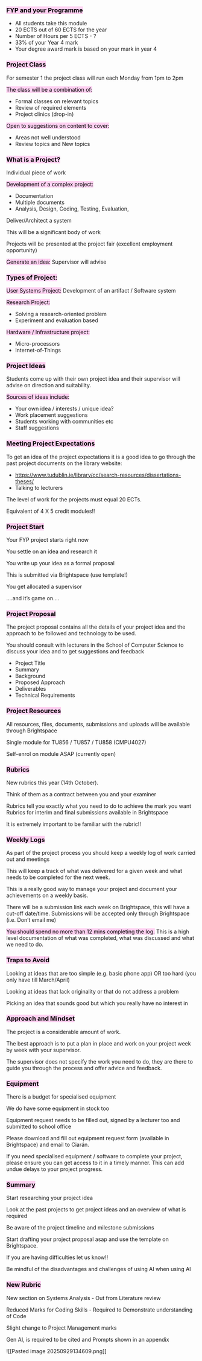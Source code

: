 ### <mark style="background: #FFB8EBA6;">FYP and your Programme</mark>  
- All students take this module  
- 20 ECTS out of 60 ECTS for the year  
- Number of Hours per 5 ECTS - ?  
- 33% of your Year 4 mark  
- Your degree award mark is based on your mark in year 4

### <mark style="background: #FFB8EBA6;">Project Class</mark> 

For semester 1 the project class will run each Monday from 1pm to 2pm  

<mark style="background: #FFB8EBA6;">The class will be a combination of:</mark>
- Formal classes on relevant topics  
- Review of required elements  
- Project clinics (drop-in)  

<mark style="background: #FFB8EBA6;">Open to suggestions on content to cover:</mark>
- Areas not well understood  
- Review topics and New topics

### <mark style="background: #FFB8EBA6;">What is a Project?</mark> 

Individual piece of work  

<mark style="background: #FFB8EBA6;">Development of a complex project:</mark>
- Documentation  
- Multiple documents  
- Analysis, Design, Coding, Testing, Evaluation,  

Deliver/Architect a system  

This will be a significant body of work  

Projects will be presented at the project fair (excellent employment opportunity)  

<mark style="background: #FFB8EBA6;">Generate an idea:</mark> Supervisor will advise

### <mark style="background: #FFB8EBA6;">Types of Project:</mark>

<mark style="background: #FFB8EBA6;">User Systems Project:</mark> Development of an artifact / Software system  

<mark style="background: #FFB8EBA6;">Research Project:</mark>
- Solving a research-oriented problem  
- Experiment and evaluation based  

<mark style="background: #FFB8EBA6;">Hardware / Infrastructure project:</mark>
- Micro-processors  
- Internet-of-Things

### <mark style="background: #FFB8EBA6;">Project Ideas</mark>

Students come up with their own project idea and their supervisor will advise on direction and suitability.  

<mark style="background: #FFB8EBA6;">Sources of ideas include:</mark>
- Your own idea / interests / unique idea?  
- Work placement suggestions  
- Students working with communities etc  
- Staff suggestions

### <mark style="background: #FFB8EBA6;">Meeting Project Expectations</mark>

To get an idea of the project expectations it is a good idea to go through the past project documents on the library website:  
- https://www.tudublin.ie/library/cc/search-resources/dissertations-theses/  
- Talking to lecturers  

The level of work for the projects must equal 20 ECTs.  

Equivalent of 4 X 5 credit modules!!

### <mark style="background: #FFB8EBA6;">Project Start</mark>

Your FYP project starts right now  

You settle on an idea and research it  

You write up your idea as a formal proposal  

This is submitted via Brightspace (use template!)  

You get allocated a supervisor  

....and it’s game on....

### <mark style="background: #FFB8EBA6;">Project Proposal</mark>

The project proposal contains all the details of your project idea and the approach to be followed and technology to be used.  

You should consult with lecturers in the School of Computer Science to discuss your idea and to get suggestions and feedback  
- Project Title  
- Summary  
- Background  
- Proposed Approach  
- Deliverables  
- Technical Requirements

### <mark style="background: #FFB8EBA6;">Project Resources</mark>

All resources, files, documents, submissions and uploads will be available through Brightspace  

Single module for TU856 / TU857 / TU858 (CMPU4027)  

Self-enrol on module ASAP (currently open)

### <mark style="background: #FFB8EBA6;">Rubrics</mark>

New rubrics this year (14th October).  

Think of them as a contract between you and your examiner  

Rubrics tell you exactly what you need to do to achieve the mark you want  
Rubrics for interim and final submissions available in Brightspace  

It is extremely important to be familiar with the rubric!!

### <mark style="background: #FFB8EBA6;">Weekly Logs</mark>

As part of the project process you should keep a weekly log of work carried out and meetings  

This will keep a track of what was delivered for a given week and what needs to be completed for the next week.  

This is a really good way to manage your project and document your achievements on a weekly basis.  

There will be a submission link each week on Brightspace, this will have a cut-off date/time. Submissions will be accepted only through Brightspace (i.e. Don’t email me)  

<mark style="background: #FFB8EBA6;">You should spend no more than 12 mins completing the log.</mark> This is a high level documentation of what was completed, what was discussed and what we need to do.

### <mark style="background: #FFB8EBA6;">Traps to Avoid</mark>

Looking at ideas that are too simple (e.g. basic phone app) OR too hard (you only have till March/April)  

Looking at ideas that lack originality or that do not address a problem  

Picking an idea that sounds good but which you really have no interest in

### <mark style="background: #FFB8EBA6;">Approach and Mindset</mark>

The project is a considerable amount of work.  

The best approach is to put a plan in place and work on your project week by week with your supervisor.  

The supervisor does not specify the work you need to do, they are there to guide you through the process and offer advice and feedback.

### <mark style="background: #FFB8EBA6;">Equipment</mark>

There is a budget for specialised equipment  

We do have some equipment in stock too  

Equipment request needs to be filled out, signed by a lecturer too and submitted to school office  

Please download and fill out equipment request form (available in Brightspace) and email to Ciarán.

If you need specialised equipment / software to complete your project, please ensure you can get access to it in a timely manner. This can add undue delays to your project progress.

### <mark style="background: #FFB8EBA6;">Summary</mark>

Start researching your project idea  

Look at the past projects to get project ideas and an overview of what is required  

Be aware of the project timeline and milestone submissions  

Start drafting your project proposal asap and use the template on Brightspace.  

If you are having difficulties let us know!!  

Be mindful of the disadvantages and challenges of using AI when using AI

### <mark style="background: #FFB8EBA6;">New Rubric</mark>

New section on Systems Analysis - Out from Literature review  

Reduced Marks for Coding Skills - Required to Demonstrate understanding of Code  

Slight change to Project Management marks  

Gen AI, is required to be cited and Prompts shown in an appendix

![[Pasted image 20250929134609.png]]
